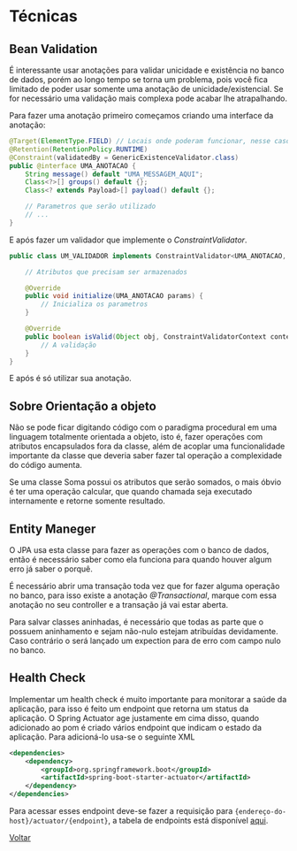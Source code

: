 # Técnicas

## Bean Validation
É interessante usar anotações para validar unicidade e existência no banco de dados, porém ao longo tempo se torna um problema, pois você fica limitado de poder usar somente uma anotação de unicidade/existencial. Se for necessário uma validação mais complexa pode acabar lhe atrapalhando.

Para fazer uma anotação primeiro começamos criando uma interface da anotação:
```java
@Target(ElementType.FIELD) // Locais onde poderam funcionar, nesse caso só em campos
@Retention(RetentionPolicy.RUNTIME)
@Constraint(validatedBy = GenericExistenceValidator.class)
public @interface UMA_ANOTACAO {
    String message() default "UMA_MESSAGEM_AQUI";
    Class<?>[] groups() default {};
    Class<? extends Payload>[] payload() default {};

    // Parametros que serão utilizado
    // ...
}
```

E após fazer um validador que implemente o _ConstraintValidator_.
```java
public class UM_VALIDADOR implements ConstraintValidator<UMA_ANOTACAO, Object> {

    // Atributos que precisam ser armazenados

    @Override
    public void initialize(UMA_ANOTACAO params) {
        // Inicializa os parametros
    }

    @Override
    public boolean isValid(Object obj, ConstraintValidatorContext context) {
        // A validação
    }
}

```

E após é só utilizar sua anotação.

## Sobre Orientação a objeto

Não se pode ficar digitando código com o paradigma procedural em uma linguagem totalmente orientada a objeto, isto é, fazer operações com atributos encapsulados fora da classe, além de acoplar uma funcionalidade importante da classe que deveria saber fazer tal operação a complexidade do código aumenta.

Se uma classe Soma possui os atributos que serão somados, o mais óbvio é ter uma operação calcular, que quando chamada seja executado internamente e retorne somente resultado.

## Entity Maneger

O JPA usa esta classe para fazer as operações com o banco de dados, então é necessário saber como ela funciona para quando houver algum erro já saber o porquê.

É necessário abrir uma transação toda vez que for fazer alguma operação no banco, para isso existe a anotação _@Transactional_, marque com essa anotação no seu controller e a transação já vai estar aberta.

Para salvar classes aninhadas, é necessário que todas as parte que o possuem aninhamento e sejam não-nulo estejam atribuídas devidamente. Caso contrário o será lançado um expection para de erro com campo nulo no banco.

## Health Check 

Implementar um health check é muito importante para monitorar a saúde da aplicação, para isso é feito um endpoint que retorna um status da aplicação.
O Spring Actuator age justamente em cima disso, quando adicionado ao pom é criado vários endpoint que indicam o estado da aplicação.
Para adicioná-lo usa-se o seguinte XML

```xml
<dependencies>
    <dependency>
        <groupId>org.springframework.boot</groupId>
        <artifactId>spring-boot-starter-actuator</artifactId>
    </dependency>
</dependencies>
```

Para acessar esses endpoint deve-se fazer a requisição para `{endereço-do-host}/actuator/{endpoint}`, a tabela de endpoints está disponível [aqui](https://docs.spring.io/spring-boot/docs/current/reference/html/production-ready-features.html#production-ready-endpoints).

[Voltar](../README.md)